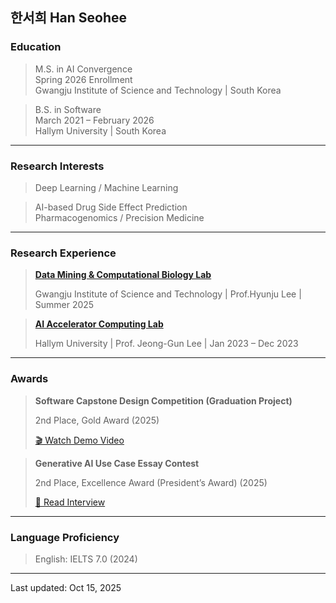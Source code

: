 ## 한서희 Han Seohee

### Education
>M.S. in AI Convergence <br>
Spring 2026 Enrollment <br>
Gwangju Institute of Science and Technology | South Korea <br>

>B.S. in Software <br>
March 2021 – February 2026 <br>
Hallym University | South Korea <br>
---

### Research Interests

> Deep Learning / Machine Learning <br>

>AI-based Drug Side Effect Prediction <br>
>Pharmacogenomics / Precision Medicine <br>


---

### Research Experience
> **[Data Mining & Computational Biology Lab]( https://combio.gist.ac.kr/combio/)**
>
> Gwangju Institute of Science and Technology | Prof.Hyunju Lee | Summer 2025

> **[AI Accelerator Computing Lab]( https://sites.google.com/site/embeddedsochallymuniv/home?authuser=0)**
>
> Hallym University | Prof. Jeong-Gun Lee | Jan 2023 – Dec 2023

---

### Awards
> **Software Capstone Design Competition (Graduation Project)**
>
> 2nd Place, Gold Award (2025)
>
> [🎬 Watch Demo Video](https://youtu.be/IL4jb1mR-r0?si=ZFbR_QldnmOO0pD3)

> **Generative AI Use Case Essay Contest**
>
> 2nd Place, Excellence Award (President’s Award) (2025)
>
> [📰 Read Interview]( https://blog.naver.com/hallymde1330/223942742289)

---

### Language Proficiency
> English: IELTS 7.0 (2024)

---

Last updated: Oct 15, 2025
